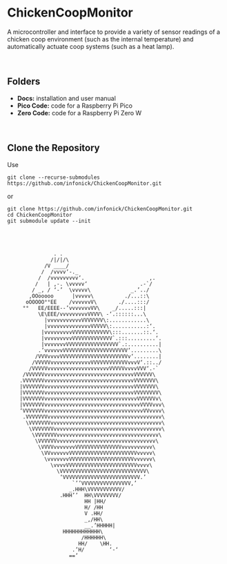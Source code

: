 # ChickenCoopMonitor
A microcontroller and interface to provide a variety of sensor readings of a chicken coop environment (such as the internal temperature) and automatically actuate coop systems (such as a heat lamp).
  
<br>

## Folders
 - **Docs:** installation and user manual  
 - **Pico Code:** code for a Raspberry Pi Pico  
 - **Zero Code:** code for a Raspberry Pi Zero W  
  
<br>

## Clone the Repository
Use 

```
git clone --recurse-submodules https://github.com/infonick/ChickenCoopMonitor.git
```

or 

```
git clone https://github.com/infonick/ChickenCoopMonitor.git
cd ChickenCoopMonitor
git submodule update --init
```
  
<br> 
<br> 

```
               . .
              /|/|/\
            /V ____/
           /  /vvvv‘-._
          /  /vvvvvvvvv‘.                     ,.
         /   | ,-. \vvvvv‘                 .-`/
        / _, / ‘-’  \vvvvv\             _.’../
       ,OOooooo      |vvvvv\          ./...::\
      oOOOOO°°EE    /vvvvvvV\       ./....:::/
     °°   EE/EEEE--’vvvvvvvVV\    _/.....:::|
          \E\EEE/vvvvvvvvvVVVV\ -‘.::::::...\
            |vvvvvvvvvvvVVVVVVV\:............\
            |vvvvvvvvvvvvvvVVVVV\:...........:‘.
           |vvvvvvvvvVVVVVVVVVVVV\:::.......::.‘.
           |vvvvvvvvvVVVVVVVVVVVVV`.:::.........‘.
           |vvvvvvvVVVVVVVVVVVVVVVVV`.:..........|
          .’vvvvvvVVVVVVVVVVVVVVVVVVVVV‘.........\
         /VVVvvvvVVVVVVVVVVVVVVVVVVVVVVv‘........|
        /VVVVVvvvvvvvvvvvvvVVVVVVVVVVVVvvvV‘.::../
       /VVVVVvvvvvvvvvvvvvvvvvvvvVVVVVvvvvVVV‘.-`
     /VVVVVVvvvvvvvvvvvvvvvvvvvvvvvvvvvvvVVVVVV\
    .VVVVVVVvvvvvvvvvvvvvvvvvvvvvvvvvvvvvVVVVVVV\
    |VVVVVVVvvvvvvvvvvvvvvvvvvvvvvvvvvvvvVVVVVVV\
    |VVVVVVVvvvvvvvvvvvvvvvvvvvvvvvvvvvvvVVVVVVVV\
    |VVVVVVVvvvvvvvvvvvvvvvvvvvvvvvvvvvvvvVVVVVVv\
    |VVVVVVVvvvvvvvvvvvvvvvvvvvvvvvvvvvvvvvVVVVvvv\
    ‘VVVVVVVvvvvvvvvvvvvvvvvvvvvvvvvvvvvvvvvVVvvvv\
     .VVVVVVVvvvvvvvvvvvvvvvvvvvvvvvvvvvvvvvvvvvvv\
      \VVVVVVVvvvvvvvvvvvvvvvvvvvvvvvvvvvvvvvvvvvv\
       \VVVVVVVvvvvvvvvvvvvvvvvvvvvvvvvvvvvvvvvvvv\
        \VVVVVVVvvvvvvvvvvvvvvvvvvvvvvvvvvvvvvvvv\
         \VVVVVVvvvvvvvvvvvvvvvvvvvvvvvvvvvvvvvv\
          \VVVVvvvvvvvVVVVVVVVVVVVVVVvvvvvvvvvv\
           \VVvvvvvvVVVVVVVVVVVVVVVVVVVVVVvvvvv\
            \vvvvvvvVVVVVVVVVVVVVVVVVVVVVvvvvvv\
              \vvvvVVVVVVVVVVVVVVVVVVVVVVVvvvv\
                \VVVVVVVVVVVVVVVVVVVVVVVVVVVV\
                 ‘VVVVVVVVVVVVVVVVVVVVVVVVV.’
                     `’’VVVVVVVVVVVVVVVV,’
                    _.HHH\VVVVVVVVVVV/
                 .HHH’’  HH\VVVVVVVV/
                         HH |HH/
                         H/ /HH
                         V .HH/
                         _,/HH\
                         __.’HHHHH|
                  HHHHHHHHHHHH\
                        /HHHHHH\
                       HH/    \HH.
                     .’H/        ‘-‘
                    ==’
```
